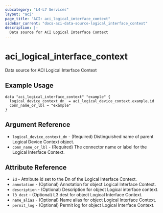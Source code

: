 ```yaml
---
subcategory: "L4-L7 Services"
layout: "aci"
page_title: "ACI: aci_logical_interface_context"
sidebar_current: "docs-aci-data-source-logical_interface_context"
description: |-
  Data source for ACI Logical Interface Context
---
```


# aci_logical_interface_context

Data source for ACI Logical Interface Context

## Example Usage

```hcl
data "aci_logical_interface_context" "example" {
  logical_device_context_dn  = aci_logical_device_context.example.id
  conn_name_or_lbl = "example"
}
```

## Argument Reference

- `logical_device_context_dn` - (Required) Distinguished name of parent Logical Device Context object.
- `conn_name_or_lbl` - (Required) The connector name or label for the Logical Interface Context.

## Attribute Reference

- `id` - Attribute id set to the Dn of the Logical Interface Context.
- `annotation` - (Optional) Annotation for object Logical Interface Context.
- `description` - (Optional) Description for object Logical interface context.
- `l3_dest` - (Optional) L3 dest for object Logical Interface Context.
- `name_alias` - (Optional) Name alias for object Logical Interface Context.
- `permit_log` - (Optional) Permit log for object Logical Interface Context.
